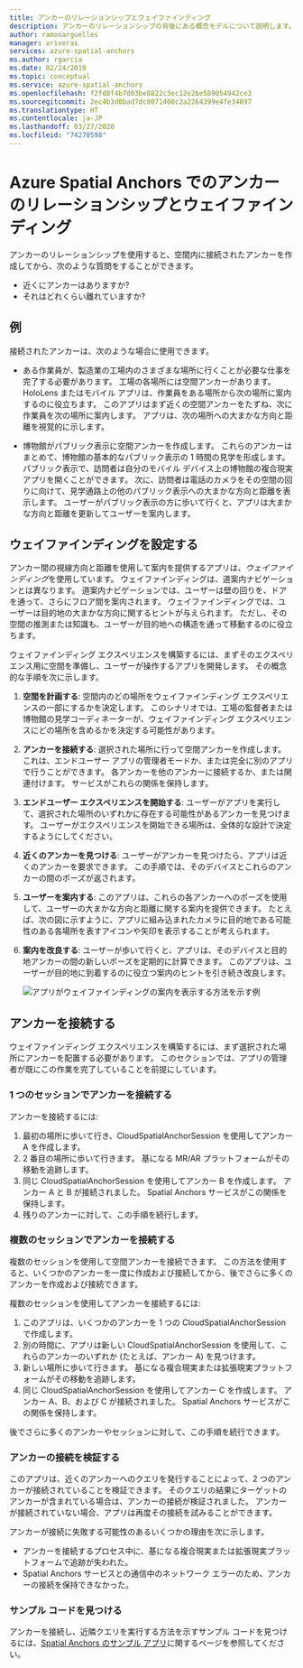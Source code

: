 ```yaml
---
title: アンカーのリレーションシップとウェイファインディング
description: アンカーのリレーションシップの背後にある概念モデルについて説明します。 空間内のアンカーを接続する方法、および近隣 API を使用してウェイファインディング シナリオを実現する方法について説明します。
author: ramonarguelles
manager: vriveras
services: azure-spatial-anchors
ms.author: rgarcia
ms.date: 02/24/2019
ms.topic: conceptual
ms.service: azure-spatial-anchors
ms.openlocfilehash: f2fd8f4b7d03be8822c3ec12e2be589054942ce3
ms.sourcegitcommit: 2ec4b3d0bad7dc0071400c2a2264399e4fe34897
ms.translationtype: HT
ms.contentlocale: ja-JP
ms.lasthandoff: 03/27/2020
ms.locfileid: "74270598"
---
```

# <a name="anchor-relationships-and-way-finding-in-azure-spatial-anchors"></a>Azure Spatial Anchors でのアンカーのリレーションシップとウェイファインディング

アンカーのリレーションシップを使用すると、空間内に接続されたアンカーを作成してから、次のような質問をすることができます。

* 近くにアンカーはありますか?
* それはどれくらい離れていますか?

## <a name="examples"></a>例

接続されたアンカーは、次のような場合に使用できます。

* ある作業員が、製造業の工場内のさまざまな場所に行くことが必要な仕事を完了する必要があります。 工場の各場所には空間アンカーがあります。 HoloLens またはモバイル アプリは、作業員をある場所から次の場所に案内するのに役立ちます。 このアプリはまず近くの空間アンカーをたずね、次に作業員を次の場所に案内します。 アプリは、次の場所への大まかな方向と距離を視覚的に示します。

* 博物館がパブリック表示に空間アンカーを作成します。 これらのアンカーはまとめて、博物館の基本的なパブリック表示の 1 時間の見学を形成します。 パブリック表示で、訪問者は自分のモバイル デバイス上の博物館の複合現実アプリを開くことができます。 次に、訪問者は電話のカメラをその空間の回りに向けて、見学通路上の他のパブリック表示への大まかな方向と距離を表示します。 ユーザーがパブリック表示の方に歩いて行くと、アプリは大まかな方向と距離を更新してユーザーを案内します。

## <a name="set-up-way-finding"></a>ウェイファインディングを設定する

アンカー間の視線方向と距離を使用して案内を提供するアプリは、*ウェイファインディング*を使用しています。 ウェイファインディングは、道案内ナビゲーションとは異なります。 道案内ナビゲーションでは、ユーザーは壁の回りを、ドアを通って、さらにフロア間を案内されます。 ウェイファインディングでは、ユーザーは目的地の大まかな方向に関するヒントが与えられます。 ただし、その空間の推測または知識も、ユーザーが目的地への構造を通って移動するのに役立ちます。

ウェイファインディング エクスペリエンスを構築するには、まずそのエクスペリエンス用に空間を準備し、ユーザーが操作するアプリを開発します。 その概念的な手順を次に示します。

1. **空間を計画する**: 空間内のどの場所をウェイファインディング エクスペリエンスの一部にするかを決定します。 このシナリオでは、工場の監督者または博物館の見学コーディネーターが、ウェイファインディング エクスペリエンスにどの場所を含めるかを決定する可能性があります。
2. **アンカーを接続する**: 選択された場所に行って空間アンカーを作成します。 これは、エンドユーザー アプリの管理者モードか、または完全に別のアプリで行うことができます。 各アンカーを他のアンカーに接続するか、または関連付けます。 サービスがこれらの関係を保持します。
3. **エンドユーザー エクスペリエンスを開始する**: ユーザーがアプリを実行して、選択された場所のいずれかに存在する可能性があるアンカーを見つけます。 ユーザーがエクスペリエンスを開始できる場所は、全体的な設計で決定するようにしてください。
4. **近くのアンカーを見つける**: ユーザーがアンカーを見つけたら、アプリは近くのアンカーを要求できます。 この手順では、そのデバイスとこれらのアンカーの間のポーズが返されます。
5. **ユーザーを案内する**: このアプリは、これらの各アンカーへのポーズを使用して、ユーザーの大まかな方向と距離に関する案内を提供できます。 たとえば、次の図に示すように、アプリに組み込まれたカメラに目的地である可能性のある各場所を表すアイコンや矢印を表示することが考えられます。
6. **案内を改良する**: ユーザーが歩いて行くと、アプリは、そのデバイスと目的地アンカーの間の新しいポーズを定期的に計算できます。 このアプリは、ユーザーが目的地に到着するのに役立つ案内のヒントを引き続き改良します。

    ![アプリがウェイファインディングの案内を表示する方法を示す例](./media/meeting-spot.png)

## <a name="connect-anchors"></a>アンカーを接続する

ウェイファインディング エクスペリエンスを構築するには、まず選択された場所にアンカーを配置する必要があります。 このセクションでは、アプリの管理者が既にこの作業を完了していることを前提にしています。

### <a name="connect-anchors-in-a-single-session"></a>1 つのセッションでアンカーを接続する

アンカーを接続するには:

1. 最初の場所に歩いて行き、CloudSpatialAnchorSession を使用してアンカー A を作成します。
2. 2 番目の場所に歩いて行きます。 基になる MR/AR プラットフォームがその移動を追跡します。
3. 同じ CloudSpatialAnchorSession を使用してアンカー B を作成します。 アンカー A と B が接続されました。 Spatial Anchors サービスがこの関係を保持します。
4. 残りのアンカーに対して、この手順を続行します。

### <a name="connect-anchors-in-multiple-sessions"></a>複数のセッションでアンカーを接続する

複数のセッションを使用して空間アンカーを接続できます。 この方法を使用すると、いくつかのアンカーを一度に作成および接続してから、後でさらに多くのアンカーを作成および接続できます。

複数のセッションを使用してアンカーを接続するには:

1. このアプリは、いくつかのアンカーを 1 つの CloudSpatialAnchorSession で作成します。
2. 別の時間に、アプリは新しい CloudSpatialAnchorSession を使用して、これらのアンカーのいずれか (たとえば、アンカー A) を見つけます。
3. 新しい場所に歩いて行きます。 基になる複合現実または拡張現実プラットフォームがその移動を追跡します。
4. 同じ CloudSpatialAnchorSession を使用してアンカー C を作成します。 アンカー A、B、および C が接続されました。 Spatial Anchors サービスがこの関係を保持します。

後でさらに多くのアンカーやセッションに対して、この手順を続行できます。

### <a name="verify-anchor-connections"></a>アンカーの接続を検証する

このアプリは、近くのアンカーへのクエリを発行することによって、2 つのアンカーが接続されていることを検証できます。 そのクエリの結果にターゲットのアンカーが含まれている場合は、アンカーの接続が検証されました。 アンカーが接続されていない場合、アプリは再度その接続を試みることができます。

アンカーが接続に失敗する可能性のあるいくつかの理由を次に示します。

* アンカーを接続するプロセス中に、基になる複合現実または拡張現実プラットフォームで追跡が失われた。
* Spatial Anchors サービスとの通信中のネットワーク エラーのため、アンカーの接続を保持できなかった。

### <a name="find-sample-code"></a>サンプル コードを見つける

アンカーを接続し、近隣クエリを実行する方法を示すサンプル コードを見つけるには、[Spatial Anchors のサンプル アプリ](https://github.com/Azure/azure-spatial-anchors-samples)に関するページを参照してください。
